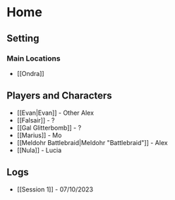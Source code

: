 # Home
## Setting
### Main Locations
+ [[Ondra]]

## Players and Characters
+ [[Evan|Evan]] - Other Alex
+ [[Falsair]] - ?
+ [[Gal Glitterbomb]] - ?
+ [[Marius]] - Mo
+ [[Meldohr Battlebraid|Meldohr "Battlebraid"]] - Alex
+ [[Nula]] - Lucia

## Logs
+ [[Session 1]] - 07/10/2023

